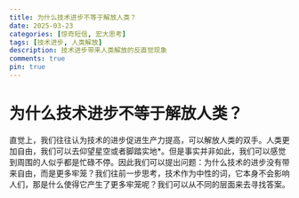 ```yaml
---
title: 为什么技术进步不等于解放人类？
date: 2025-03-23
categories: [惊奇短信, 宏大思考]
tags: [技术进步, 人类解放]
description: 技术进步带来人类解放的反直觉现象
comments: true
pin: true
---
```


# 为什么技术进步不等于解放人类？

直觉上，我们往往认为技术的进步促进生产力提高，可以解放人类的双手。人类更加自由，我们可以去仰望星空或者脚踏实地*。但是事实并非如此，我们可以感觉到周围的人似乎都是忙碌不停。因此我们可以提出问题：为什么技术的进步没有带来自由，而是更多牢笼？我们往前一步思考，技术作为中性的词，它本身不会影响人们，那是什么使得它产生了更多牢笼呢？我们可以从不同的层面来去寻找答案。
